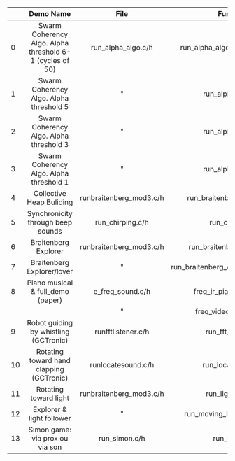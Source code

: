 |    |                          Demo Name                          |           File          |               Function               |           Demo link           |
|----|:-----------------------------------------------------------:|:-----------------------:|:------------------------------------:|:-----------------------------:|
|  0 | Swarm Coherency Algo.    Alpha threshold 6-1 (cycles of 50) |    run_alpha_algo.c/h   |    run_alpha_algo_from_to(6,1,50)    |  https://youtu.be/PN_FrZWih0Q |
|  1 |          Swarm Coherency Algo.    Alpha threshold 5         |             "           |           run_alpha_algo(5)          |  https://youtu.be/n0Ww2lsuaYE |
|  2 |          Swarm Coherency Algo.    Alpha threshold 3         |             "           |           run_alpha_algo(3)          |               "               |
|  3 |          Swarm Coherency Algo.    Alpha threshold 1         |             "           |           run_alpha_algo(1)          |               "               |
|  4 |                   Collective Heap Buliding                  | runbraitenberg_mod3.c/h |      run_braitenberg_swiss_EL()      |  https://youtu.be/AevML_FSlEM |
|  5 |              Synchronicity through beep sounds              |     run_chirping.c/h    |            run_chirping()            |  https://youtu.be/I6GSagp46zs |
|  6 |                     Braitenberg Explorer                    | runbraitenberg_mod3.c/h |      run_braitenberg_explorer()      | https://youtu.be/yz6ijhXEd9Y  |
|  7 |                  Braitenberg Explorer/lover                 |            "            | run_braitenberg_explorer_and_lover() | https://youtu.be/iLH2aBzI9MI  |
|  8 |              Piano musical & full_demo (paper)              |     e_freq_sound.c/h    |        freq_ir_piano_C_to_C1()       |  https://youtu.be/VEd9eDacvss |
|    |                                                             |            "            |        freq_video_full_demo()        |  https://youtu.be/udtJUNvuzgM |
|  9 |            Robot guiding by whistling (GCTronic)            |    runfftlistener.c/h   |          run_fft_listener()          |  https://youtu.be/uaQSAEbv7jI |
| 10 |           Rotating toward hand clapping (GCTronic)          |    runlocatesound.c/h   |           run_locatesound()          |  https://youtu.be/zhrk4egCTJU |
| 11 |                    Rotating toward light                    | runbraitenberg_mod3.c/h |           run_light_lover()          |  https://youtu.be/kJHteD2_1GQ |
| 12 |                  Explorer & light follower                  |            "            |     run_moving_light_lover(true))    |  https://youtu.be/uTkaBSoXj2o |
| 13 |               Simon game: via prox ou via son               |      run_simon.c/h      |              run_simon()             |  https://youtu.be/mGj8a8Cdw6Y |